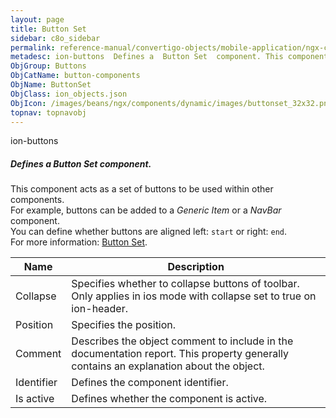 ```yaml
---
layout: page
title: Button Set
sidebar: c8o_sidebar
permalink: reference-manual/convertigo-objects/mobile-application/ngx-components/button-components/button-set/
metadesc: ion-buttons  Defines a  Button Set  component. This component acts as a set of buttons to be used within other components. For example, buttons can be
ObjGroup: Buttons
ObjCatName: button-components
ObjName: ButtonSet
ObjClass: ion_objects.json
ObjIcon: /images/beans/ngx/components/dynamic/images/buttonset_32x32.png
topnav: topnavobj
---
```

ion-buttons<br/>

##### Defines a <i>Button Set</i> component.<br/>
This component acts as a set of buttons to be used within other components.<br/>
For example, buttons can be added to a <i>Generic Item</i> or a <i>NavBar</i> component.<br/>
You can define whether buttons are aligned left: <code>start</code> or right: <code>end</code>.<br/>
 For more information: <a href='https://ionicframework.com/docs/api/buttons'>Button Set</a>.

Name | Description 
--- | ---
Collapse | Specifies whether to collapse buttons of toolbar. Only applies in ios mode with collapse set to true on ion-header.
Position | Specifies the position.
Comment | Describes the object comment to include in the documentation report.  This property generally contains an explanation about the object. 
Identifier | Defines the component identifier.  
Is active | Defines whether the component is active. 


